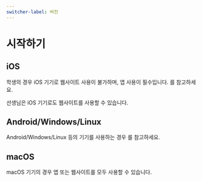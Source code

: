 ```yaml
---
switcher-label: 버전
---
```

# 시작하기

## iOS

학생의 경우 iOS 기기로 웹사이트 사용이 불가하며, 앱 사용이 필수입니다. [](start_app.md)를 참고하세요.

선생님은 iOS 기기로도 웹사이트를 사용할 수 있습니다.

## Android/Windows/Linux

Android/Windows/Linux 등의 기기를 사용하는 경우 [](start_web.md)를 참고하세요.

## macOS
macOS 기기의 경우 앱 또는 웹사이트를 모두 사용할 수 있습니다.
